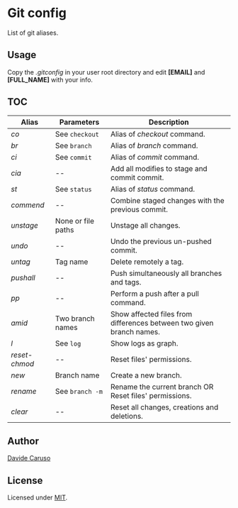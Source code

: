 # Git config

List of git aliases.

## Usage
Copy the *.gitconfig* in your user root directory and edit **\[EMAIL\]** and **\[FULL_NAME\]** with your info.

## TOC
| Alias         | Parameters          | Description                                                          |
|---------------| ------------------- |----------------------------------------------------------------------|
| *co*          | See `checkout`      | Alias of *checkout* command.                                         |
| *br*          | See `branch`        | Alias of *branch* command.                                           |
| *ci*          | See `commit`        | Alias of *commit* command.                                           |
| *cia*         | --                  | Add all modifies to stage and commit commit.                         |
| *st*          | See `status`        | Alias of *status* command.                                           |
| *commend*     | --                  | Combine staged changes with the previous commit.                     |
| *unstage*     | None or file paths  | Unstage all changes.                                                 |
| *undo*        | --                  | Undo the previous un-pushed commit.                                  |
| *untag*       | Tag name            | Delete remotely a tag.                                               |
| *pushall*     | --                  | Push simultaneously all branches and tags.                           |
| *pp*          | --                  | Perform a push after a pull command.                                 |
| *amid*        | Two branch names    | Show affected files from differences between two given branch names. |
| *l*           | See `log`           | Show logs as graph.                                                  |
| *reset-chmod* | --                  | Reset files' permissions.                                            |
| *new*         | Branch name         | Create a new branch.                                                 |
| *rename*      | See `branch -m`     | Rename the current branch OR Reset files' permissions.               |
| *clear*       | --                  | Reset all changes, creations and deletions.                          |

## Author
[Davide Caruso](https://davidecaruso.github.io)

## License
Licensed under [MIT](LICENSE).